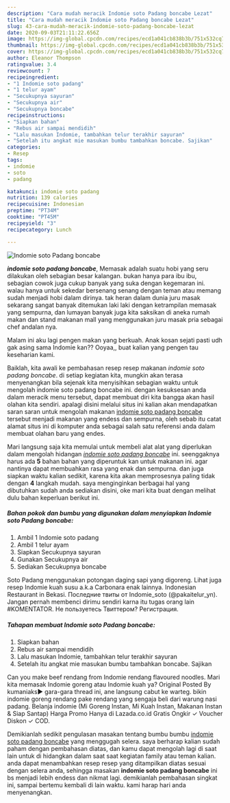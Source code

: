 ```yaml
---
description: "Cara mudah meracik Indomie soto Padang boncabe Lezat"
title: "Cara mudah meracik Indomie soto Padang boncabe Lezat"
slug: 43-cara-mudah-meracik-indomie-soto-padang-boncabe-lezat
date: 2020-09-03T21:11:22.656Z
image: https://img-global.cpcdn.com/recipes/ecd1a041cb838b3b/751x532cq70/indomie-soto-padang-boncabe-foto-resep-utama.jpg
thumbnail: https://img-global.cpcdn.com/recipes/ecd1a041cb838b3b/751x532cq70/indomie-soto-padang-boncabe-foto-resep-utama.jpg
cover: https://img-global.cpcdn.com/recipes/ecd1a041cb838b3b/751x532cq70/indomie-soto-padang-boncabe-foto-resep-utama.jpg
author: Eleanor Thompson
ratingvalue: 3.4
reviewcount: 7
recipeingredient:
- "1 Indomie soto padang"
- "1 telur ayam"
- "Secukupnya sayuran"
- "Secukupnya air"
- "Secukupnya boncabe"
recipeinstructions:
- "Siapkan bahan"
- "Rebus air sampai mendidih"
- "Lalu masukan Indomie, tambahkan telur terakhir sayuran"
- "Setelah itu angkat mie masukan bumbu tambahkan boncabe. Sajikan"
categories:
- Resep
tags:
- indomie
- soto
- padang

katakunci: indomie soto padang 
nutrition: 139 calories
recipecuisine: Indonesian
preptime: "PT34M"
cooktime: "PT45M"
recipeyield: "3"
recipecategory: Lunch

---
```



![Indomie soto Padang boncabe](https://img-global.cpcdn.com/recipes/ecd1a041cb838b3b/751x532cq70/indomie-soto-padang-boncabe-foto-resep-utama.jpg)

<b><i>indomie soto padang boncabe</i></b>, Memasak adalah suatu hobi yang seru dilakukan oleh sebagian besar kalangan. bukan hanya para ibu ibu, sebagian cowok juga cukup banyak yang suka dengan kegemaran ini. walau hanya untuk sekedar bersenang senang dengan teman atau memang sudah menjadi hobi dalam dirinya. tak heran dalam dunia juru masak sekarang sangat banyak ditemukan laki laki dengan ketrampilan memasak yang sempurna, dan lumayan banyak juga kita saksikan di aneka rumah makan dan stand makanan mall yang menggunakan juru masak pria sebagai chef andalan nya.

Malam ini aku lagi pengen makan yang berkuah. Anak kosan sejati pasti udh gak asing sama Indomie kan?? Ooyaa,, buat kalian yang pengen tau keseharian kami.

Baiklah, kita awali ke pembahasan resep resep makanan <i>indomie soto padang boncabe</i>. di setiap kegiatan kita, mungkin akan terasa menyenangkan bila sejenak kita menyisihkan sebagian waktu untuk mengolah indomie soto padang boncabe ini. dengan kesuksesan anda dalam meracik menu tersebut, dapat membuat diri kita bangga akan hasil olahan kita sendiri. apalagi disini melalui situs ini kalian akan mendapatkan saran saran untuk mengolah makanan <u>indomie soto padang boncabe</u> tersebut menjadi makanan yang endess dan sempurna, oleh sebab itu catat alamat situs ini di komputer anda sebagai salah satu referensi anda dalam membuat olahan baru yang endes.


Mari langsung saja kita memulai untuk membeli alat alat yang diperlukan dalam mengolah hidangan <u><i>indomie soto padang boncabe</i></u> ini. seenggaknya harus ada <b>5</b> bahan bahan yang diperuntuk kan untuk makanan ini. agar nantinya dapat membuahkan rasa yang enak dan sempurna. dan juga siapkan waktu kalian sedikit, karena kita akan memprosesnya paling tidak dengan <b>4</b> langkah mudah. saya menginginkan berbagai hal yang dibutuhkan sudah anda sediakan disini, oke mari kita buat dengan melihat dulu bahan keperluan berikut ini.

<!--inarticleads1-->

##### Bahan pokok dan bumbu yang digunakan dalam menyiapkan Indomie soto Padang boncabe:

1. Ambil 1 Indomie soto padang
1. Ambil 1 telur ayam
1. Siapkan Secukupnya sayuran
1. Gunakan Secukupnya air
1. Sediakan Secukupnya boncabe


Soto Padang menggunakan potongan daging sapi yang digoreng. Lihat juga resep Indomie kuah susu a.k.a Carbonara enak lainnya. Indonesian Restaurant in Bekasi. Последние твиты от Indomie_soto (@pakaitelur_yn). Jangan pernah membenci dirimu sendiri karna itu tugas orang lain #KOMENTATOR. Не пользуетесь Твиттером? Регистрация. 

<!--inarticleads2-->

##### Tahapan membuat Indomie soto Padang boncabe:

1. Siapkan bahan
1. Rebus air sampai mendidih
1. Lalu masukan Indomie, tambahkan telur terakhir sayuran
1. Setelah itu angkat mie masukan bumbu tambahkan boncabe. Sajikan


Can you make beef rendang from Indomie rendang flavoured noodles. Mari kita memasak Indomie goreng atau Indomie kuah ya? Original Posted By kumaniaks► gara-gara thread ini, ane langsung cabut ke warteg. bikin indomie goreng rendang pake rendang yang sengaja beli dari warung nasi padang. Belanja indomie (Mi Goreng Instan, Mi Kuah Instan, Makanan Instan &amp; Siap Santap) Harga Promo Hanya di Lazada.co.id Gratis Ongkir ✓ Voucher Diskon ✓ COD. 

Demikianlah sedikit pengulasan masakan tentang bumbu bumbu <u>indomie soto padang boncabe</u> yang menggugah selera. saya berharap kalian sudah paham dengan pembahasan diatas, dan kamu dapat mengolah lagi di saat lain untuk di hidangkan dalam saat saat kegiatan family atau teman kalian. anda dapat menambahkan resep resep yang ditampilkan diatas sesuai dengan selera anda, sehingga masakan <b>indomie soto padang boncabe</b> ini bs menjadi lebih endess dan nikmat lagi. demikianlah pembahasan singkat ini, sampai bertemu kembali di lain waktu. kami harap hari anda menyenangkan.
